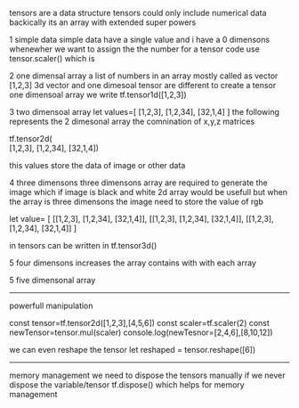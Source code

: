 tensors are a data structure
tensors could only include numerical data
backically its an array with extended super powers

1 simple data
simple data have a single value
and i have a 0 dimensons
whenewher we want to assign the the number for a tensor
code use tensor.scaler() which is

2 one dimensal array
a list of numbers in an array
mostly called as vector [1,2,3]
3d vector and one dimesoal tensor are different
to create a tensor one dimensoal array we write tf.tensor1d([1,2,3])

3 two dimensoal array
let values=[
[1,2,3],
[1,2,34],
[32,1,4]
]
the following represents the 2 dimesonal array the comnination of x,y,z matrices

tf.tensor2d(  
 [1,2,3],
[1,2,34],
[32,1,4])

this values store the data of image or other data

4 three dimensons
three dimensons array are required to generate the image
which if image is black and white 2d array would be usefull
but when the array is three dimensons the image need to store the value of rgb

let value= [
[[1,2,3],
    [1,2,34],
    [32,1,4]],
[[1,2,3],
    [1,2,34],
    [32,1,4]],
[[1,2,3],
    [1,2,34],
    [32,1,4]]
]

in tensors can be written in tf.tensor3d()

5 four dimensons increases the array contains with with each array

5 five dimensonal array



-----------------------

powerfull manipulation

const tensor=tf.tensor2d([1,2,3],[4,5,6])
const scaler=tf.scaler(2)
const newTensor=tensor.mul(scaler)
console.log(newTesnor=[2,4,6],[8,10,12])

we can even reshape the tensor 
let reshaped = tensor.reshape([6])

---------------------------
memory management
we need to dispose the tensors manually if we never dispose the variable/tensor
tf.dispose()
which helps for memory management
